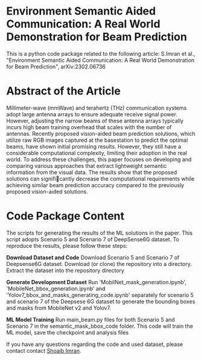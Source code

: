 # Environment Semantic Aided Communication: A Real World Demonstration for Beam Prediction

This is a python code package related to the following article: S.Imran et al., "Environment Semantic Aided Communication: A Real World Demonstration for Beam Prediction", arXiv:2302.06736

# Abstract of the Article
Millimeter-wave (mmWave) and terahertz (THz) communication systems adopt large antenna arrays to ensure adequate receive signal power. However, adjusting the narrow beams of these antenna arrays typically incurs high beam training overhead that scales with the number of antennas. Recently proposed vision-aided beam prediction solutions, which utilize raw RGB images captured at the basestation to predict the optimal beams, have shown initial promising results. However, they still have a considerable computational complexity, limiting their adoption in the real world. To address these challenges, this paper focuses on developing and comparing various approaches that extract lightweight semantic information from the visual data. The results show that the proposed solutions can significantly decrease the computational requirements while achieving similar beam prediction accuracy compared to the previously proposed vision-aided solutions.

# Code Package Content
The scripts for generating the results of the ML solutions in the paper. This script adopts Scenario 5 and Scenario 7 of DeepSense6G dataset.
To reproduce the results, please follow these steps:

**Download Dataset and Code**
Download Scenario 5 and Scenario 7 of Deepsense6G dataset.
Download (or clone) the repository into a directory.
Extract the dataset into the repository directory

**Generate Development Dataset**
Run 'MobilNet_mask_generation.ipynb', 'MobileNet_bbox_generation.ipynb' and 'Yolov7_bbox_and_masks_generating_code.ipynb' separately for scenario 5 and scenario 7 of the Deepsese 6G dataset to generate the bounding boxes and masks from MobileNet v2 and Yolov7.

**ML Model Training**
Run main_beam.py files for both Scenario 5 and Scenario 7 in the semantic_mask_bbox_code folder. 
This code will train the ML model, save the checkpoint and analysis files

If you have any questions regarding the code and used dataset, please contact contact [Shoaib Imran](s.imran@asu.edu).





